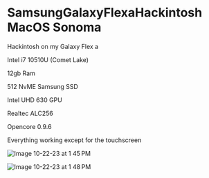 # SamsungGalaxyFlexaHackintosh MacOS Sonoma
Hackintosh on my Galaxy Flex a

Intel i7 10510U (Comet Lake)

12gb Ram

512 NvME Samsung SSD

Intel UHD 630 GPU

Realtec ALC256

Opencore 0.9.6

Everything working except for the touchscreen

![Image 10-22-23 at 1 45 PM](https://github.com/mindripper72/SamsungGalaxyFlexaHackintosh/assets/81028373/0ae25b2f-5f19-4d4c-9cfe-954a9c4935df)

![Image 10-22-23 at 1 48 PM](https://github.com/mindripper72/SamsungGalaxyFlexaHackintosh/assets/81028373/fac2eeae-45e6-4b7a-b6c2-8cbdf549280c)


